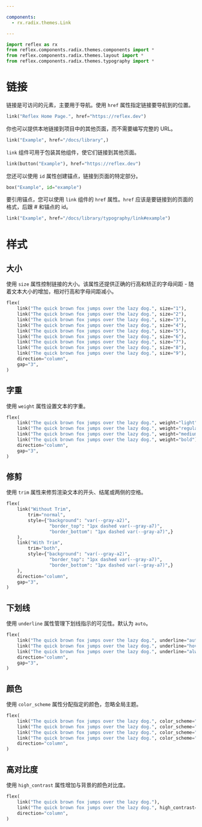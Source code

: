 ```yaml
---

components:
  - rx.radix.themes.Link

---
```


```python exec
import reflex as rx
from reflex.components.radix.themes.components import *
from reflex.components.radix.themes.layout import *
from reflex.components.radix.themes.typography import *
```


# 链接

链接是可访问的元素，主要用于导航。使用 `href` 属性指定链接要导航到的位置。

```python demo
link("Reflex Home Page.", href="https://reflex.dev")
```

你也可以提供本地链接到项目中的其他页面，而不需要编写完整的 URL。

```python demo
link("Example", href="/docs/library",)
```

`link` 组件可用于包装其他组件，使它们链接到其他页面。

```python demo
link(button("Example"), href="https://reflex.dev")
```

您还可以使用 `id` 属性创建锚点，链接到页面的特定部分。

```python demo
box("Example", id="example")
```

要引用锚点，您可以使用 `link` 组件的 `href` 属性。`href` 应该是要链接到的页面的格式，后跟 # 和锚点的 id。

```python demo
link("Example", href="/docs/library/typography/link#example")
```


# 样式


## 大小

使用 `size` 属性控制链接的大小。该属性还提供正确的行高和矫正的字母间距 - 随着文本大小的增加，相对行高和字母间距减小。

```python demo
flex(
    link("The quick brown fox jumps over the lazy dog.", size="1"),
    link("The quick brown fox jumps over the lazy dog.", size="2"),
    link("The quick brown fox jumps over the lazy dog.", size="3"),
    link("The quick brown fox jumps over the lazy dog.", size="4"),
    link("The quick brown fox jumps over the lazy dog.", size="5"),
    link("The quick brown fox jumps over the lazy dog.", size="6"),
    link("The quick brown fox jumps over the lazy dog.", size="7"),
    link("The quick brown fox jumps over the lazy dog.", size="8"),
    link("The quick brown fox jumps over the lazy dog.", size="9"),
    direction="column",
    gap="3",
)
```

## 字重

使用 `weight` 属性设置文本的字重。

```python demo
flex(
    link("The quick brown fox jumps over the lazy dog.", weight="light"),
    link("The quick brown fox jumps over the lazy dog.", weight="regular"),
    link("The quick brown fox jumps over the lazy dog.", weight="medium"),
    link("The quick brown fox jumps over the lazy dog.", weight="bold"),
    direction="column",
    gap="3",
)
```

## 修剪

使用 `trim` 属性来修剪渲染文本的开头、结尾或两侧的空格。

```python demo
flex(
    link("Without Trim",
        trim="normal",
        style={"background": "var(--gray-a2)",
                "border_top": "1px dashed var(--gray-a7)",
                "border_bottom": "1px dashed var(--gray-a7)",}
    ),
    link("With Trim",
        trim="both",
        style={"background": "var(--gray-a2)",
                "border_top": "1px dashed var(--gray-a7)",
                "border_bottom": "1px dashed var(--gray-a7)",}
    ),
    direction="column",
    gap="3",
)
```

## 下划线

使用 `underline` 属性管理下划线指示的可见性。默认为 `auto`。

```python demo
flex(
    link("The quick brown fox jumps over the lazy dog.", underline="auto"),
    link("The quick brown fox jumps over the lazy dog.", underline="hover"),
    link("The quick brown fox jumps over the lazy dog.", underline="always"),
    direction="column",
    gap="3",
)
```

## 颜色

使用 `color_scheme` 属性分配指定的颜色，忽略全局主题。

```python demo
flex(
    link("The quick brown fox jumps over the lazy dog.", color_scheme="indigo"),
    link("The quick brown fox jumps over the lazy dog.", color_scheme="cyan"),
    link("The quick brown fox jumps over the lazy dog.", color_scheme="crimson"),
    link("The quick brown fox jumps over the lazy dog.", color_scheme="orange"),
    direction="column",
)
```

## 高对比度

使用 `high_contrast` 属性增加与背景的颜色对比度。

```python demo
flex(
    link("The quick brown fox jumps over the lazy dog."),
    link("The quick brown fox jumps over the lazy dog.", high_contrast=True),
    direction="column",
)
```

